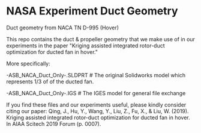 # NASA Experiment Duct Geometry

Duct geometry from NACA TN D-995 (Hover)

This repo contains the duct & propeller geometry that we make use of in our experiments in the paper "Kriging assisted integrated rotor-duct optimization for ducted fan in hover."

More specifically:

-ASB_NACA_Duct_Only-.SLDPRT       # The original Solidworks model which represents 1/3 of of the ducted fan. 

-ASB_NACA_Duct_Only-.IGS          # The IGES model for general file exchange

If you find these files and our experiments useful, please kindly consider citing our paper:
Qing, J., Hu, Y., Wang, Y., Liu, Z., Fu, X., & Liu, W. (2019). Kriging assisted integrated rotor-duct optimization for ducted fan in hover. In AIAA Scitech 2019 Forum (p. 0007).
